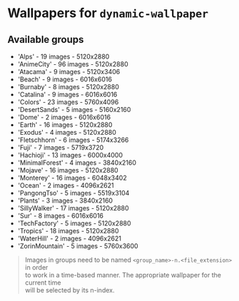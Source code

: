 # Wallpapers for `dynamic-wallpaper`

## Available groups

- 'Alps' - 19 images - 5120x2880
- 'AnimeCity' - 96 images - 5120x2880
- 'Atacama' - 9 images - 5120x3406
- 'Beach' - 9 images - 6016x6016
- 'Burnaby' - 8 images - 5120x2880
- 'Catalina' - 9 images - 6016x6016
- 'Colors' - 23 images - 5760x4096
- 'DesertSands' - 5 images - 5160x2160
- 'Dome' - 2 images - 6016x6016
- 'Earth' - 16 images - 5120x2880
- 'Exodus' - 4 images - 5120x2880
- 'Fletschhorn' - 6 images - 5174x3266
- 'Fuji' - 7 images - 5719x3720
- 'Hachioji' - 13 images - 6000x4000
- 'MinimalForest' - 4 images - 3840x2160
- 'Mojave' - 16 images - 5120x2880
- 'Monterey' - 16 images - 6048x3402
- 'Ocean' - 2 images - 4096x2621
- 'PangongTso' - 5 images - 5519x3104
- 'Plants' - 3 images - 3840x2160
- 'SillyWalker' - 17 images - 5120x2880
- 'Sur' - 8 images - 6016x6016
- 'TechFactory' - 5 images - 5120x2880
- 'Tropics' - 18 images - 5120x2880
- 'WaterHill' - 2 images - 4096x2621
- 'ZorinMountain' - 5 images - 5760x3600

> Images in groups need to be named `<group_name>-n.<file_extension>` in order\
> to work in a time-based manner. The appropriate wallpaper for the current
> time\
> will be selected by its n-index.
